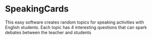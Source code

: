 # SpeakingCards

This easy software creates random topics for speaking activities with English students. Each topic has 4 interesting questions that can spark debates between the teacher and students
